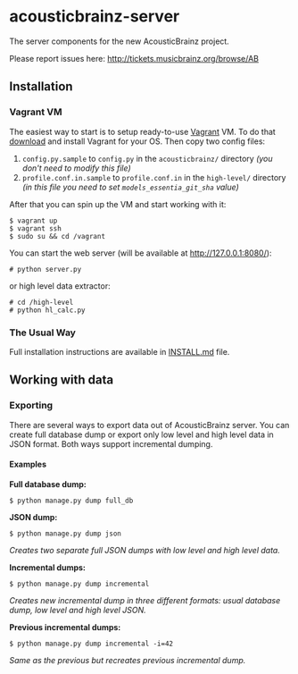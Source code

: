 acousticbrainz-server
=====================

The server components for the new AcousticBrainz project.

Please report issues here: http://tickets.musicbrainz.org/browse/AB


## Installation

### Vagrant VM

The easiest way to start is to setup ready-to-use [Vagrant](https://www.vagrantup.com/)
VM. To do that [download](https://www.vagrantup.com/downloads.html) and install
Vagrant for your OS. Then copy two config files:

1. `config.py.sample` to `config.py` in the `acousticbrainz/` directory *(you
don't need to modify this file)*
2. `profile.conf.in.sample` to `profile.conf.in` in the `high-level/` directory
*(in this file you need to set `models_essentia_git_sha` value)*

After that you can spin up the VM and start working with it:

    $ vagrant up
    $ vagrant ssh
    $ sudo su && cd /vagrant

You can start the web server (will be available at http://127.0.0.1:8080/):

    # python server.py

or high level data extractor:

    # cd /high-level
    # python hl_calc.py


### The Usual Way

Full installation instructions are available in [INSTALL.md](https://github.com/metabrainz/acousticbrainz-server/blob/master/INSTALL.md) file.

## Working with data

### Exporting

There are several ways to export data out of AcousticBrainz server. You can
create full database dump or export only low level and high level data in JSON
format. Both ways support incremental dumping.

#### Examples

**Full database dump:**

    $ python manage.py dump full_db

**JSON dump:**

    $ python manage.py dump json

*Creates two separate full JSON dumps with low level and high level data.*

**Incremental dumps:**

    $ python manage.py dump incremental

*Creates new incremental dump in three different formats: usual database dump,
low level and high level JSON.*

**Previous incremental dumps:**

    $ python manage.py dump incremental -i=42

*Same as the previous but recreates previous incremental dump.*

